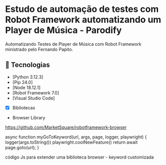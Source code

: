 
# Estudo de automação de testes com Robot Framework automatizando um Player de Música - Parodify

Automatizando Testes de Player de Música com Robot Framework ministrado pelo Fernando Papito.

## 🚀 Tecnologias
- [Python 3.12.3]
- [Pip 24.0]
- [Node 18.12.1]
- [Robot Framework 7.0]
- [Visual Studio Code]

- [X] Bibliotecas
- Browser Library

https://github.com/MarketSquare/robotframework-browser


async function myGoToKeyword(url, args, page, logger, playwright) {
  logger(args.toString())
  playwright.coolNewFeature()
  return await page.goto(url);
}

código Js para extender uma biblioteca browser - keyword customizada 







